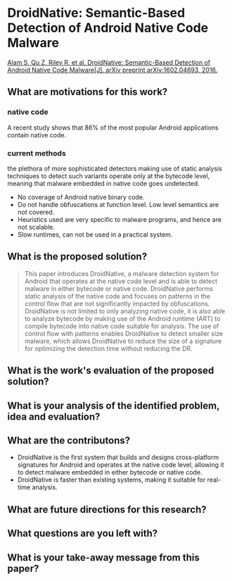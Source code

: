 # DroidNative: Semantic-Based Detection of Android Native Code Malware

[Alam S, Qu Z, Riley R, et al. DroidNative: Semantic-Based Detection of Android Native Code Malware[J]. arXiv preprint arXiv:1602.04693, 2016.](https://arxiv.org/abs/1602.04693)

## What are motivations for this work?
### native code
A recent study shows that 86% of the most popular Android applications contain native code.

### current methods
the plethora of more sophisticated detectors making use of static analysis techniques to detect such variants operate only at the bytecode level, meaning that malware embedded in native code goes undetected.

- No coverage of Android native binary code.
- Do not handle obfuscations at function level. Low level semantics are not covered.
- Heuristics used are very specific to malware programs, and hence are not scalable.
- Slow runtimes, can not be used in a practical system.

## What is the proposed solution?
>This paper introduces DroidNative, a malware detection system for Android that operates at the native code level and is able to detect malware in either bytecode or native code. DroidNative performs static analysis of the native code and focuses on patterns in the control flow that are not significantly impacted by obfuscations. DroidNative is not limited to only analyzing native code, it is also able to analyze bytecode by making use of the Android runtime (ART) to compile bytecode into native code suitable for analysis. The use of control flow with patterns enables DroidNative to detect smaller size malware, which allows DroidNative to reduce the size of a signature for optimizing the detection time without reducing the DR.

## What is the work's evaluation of the proposed solution?
## What is your analysis of the identified problem, idea and evaluation?
## What are the contributons?
- DroidNative is the first system that builds and designs cross-platform signatures for Android and operates at the native code level, allowing it to detect malware embedded in either bytecode or native code.
- DroidNative is faster than existing systems, making it suitable for real-time analysis.

## What are future directions for this research?
## What questions are you left with?
## What is your take-away message from this paper?
